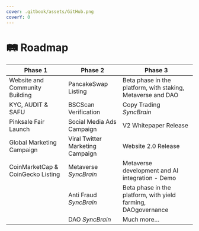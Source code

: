 ```yaml
---
cover: .gitbook/assets/GitHub.png
coverY: 0
---
```


# 🛤 Roadmap

| Phase 1                           | Phase 2                          | Phase 3                                                       |
| --------------------------------- | -------------------------------- | ------------------------------------------------------------- |
| Website and Community Building    | PancakeSwap Listing              | Beta phase in the platform, with staking, Metaverse and DAO   |
| KYC, AUDIT & SAFU                 | BSCScan Verification             | Copy Trading _SyncBrain_                                      |
| Pinksale Fair Launch              | Social Media Ads Campaign        | V2 Whitepaper Release                                         |
| Global Marketing Campaign         | Viral Twitter Marketing Campaign | Website 2.0 Release                                           |
| CoinMarketCap & CoinGecko Listing | Metaverse _SyncBrain_            | Metaverse development and AI integration - Demo               |
|                                   | Anti Fraud _SyncBrain_           | Beta phase in the platform, with yield farming, DAOgovernance |
|                                   | DAO _SyncBrain_                  | Much more…                                                    |
